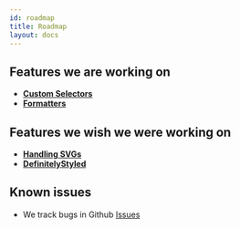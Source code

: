 ```yaml
---
id: roadmap
title: Roadmap
layout: docs
---
```


## Features we are working on

* [**Custom Selectors**](./references/custom-selectors.md)
* [**Formatters**](./references/formatters.md) 

## Features we wish we were working on
* [**Handling SVGs**](./)
* [**DefinitelyStyled**](./)

## Known issues

* We track bugs in Github [Issues](https://github.com/wix/stylable/issues?q=is%3Aopen+is%3Aissue+label%3Abug)
